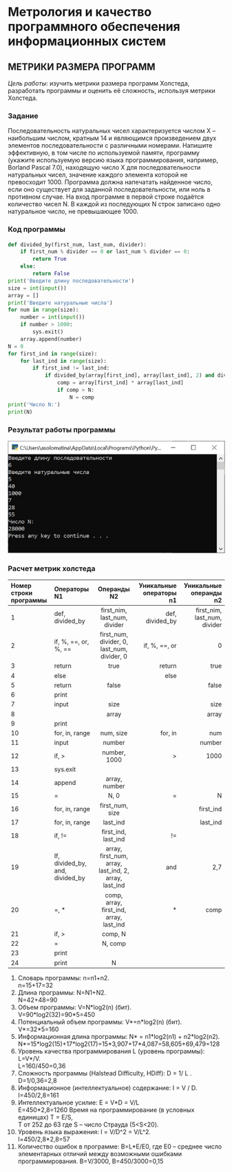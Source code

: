 # **Метрология и качество программного обеспечения информационных систем**

## **МЕТРИКИ РАЗМЕРА ПРОГРАММ**

*Цель работы*: изучить метрики размера программ Холстеда, разработать программы и оценить её сложность, используя метрики Холстеда.

### **Задание**

Последовательность натуральных чисел характеризуется числом Х – наибольшим числом, кратным 14 и являющимся произведением двух элементов последовательности с различными номерами. Напишите эффективную, в том числе по используемой памяти, программу (укажите используемую версию языка программирования, например, Borland Pascal 7.0), находящую число X для последовательности натуральных чисел, значение каждого элемента которой не превосходит 1000. Программа должна напечатать найденное число, если оно существует для заданной последовательности, или ноль в противном случае. На вход программе в первой строке подаётся количество чисел N. В каждой из последующих N строк записано одно натуральное число, не превышающее 1000.

### **Код программы**

```python
def divided_by(first_num, last_num, divider):
    if first_num % divider == 0 or last_num % divider == 0:
        return True
    else:
        return False
print('Введите длину последовательности')
size = int(input())
array = []
print('Введите натуральные числа')
for num in range(size):
    number = int(input())
    if number > 1000:
        sys.exit()
    array.append(number)
N = 0
for first_ind in range(size):
    for last_ind in range(size):
        if first_ind != last_ind:
            if divided_by(array[first_ind], array[last_ind], 2) and divided_by(array[first_ind], array[last_ind], 7):
                comp = array[first_ind] * array[last_ind]
                if comp > N:
                    N = comp
print('Число N:')
print(N)
```
### **Результат работы программы**

![Картинка](https://github.com/AnyutaSolomatina/MiKPOIS/blob/master/5QdtKktMBXE.jpg "Результаты работы программы")

### **Расчет метрик холстеда**

Номер строки программы|Операторы N1   |Операнды N2      |Уникальные операторы n1|Уникальные операнды n2|
|:--------------------|:------------- |:---------------:| ---------------------:|---------------------:|
|1|def, divided_by|first_nim, last_num, divider|def, divided_by|first_nim, last_num, divider|
|2|if, %, ==, or, %, ==|first_num, divider, 0, last_num, divider, 0|if, %, ==, or|0|
|3|return|true|return|true|
|4|else||else||
|5|return|false||false|
|6|print||||
|7|input|size||size|
|8||array||array|
|9|print||||
|10|for, in, range|num, size|for, in|num|
|11|input|number||number|
|12|if, >|number, 1000|>|1000|
|13|sys.exit||||
|14|append|array, number|||
|15|=|N, 0|=|N|
|16|for, in, range|first_num, size||first_ind|
|17|for, in, range|last_ind||last_ind|
|18|if, !=|first_ind, last_ind|!=||
|19|If, divided_by, and, divided_by|array, first_num, array, last_ind, 2, array, last_ind|and|2,7|
|20|=, *|comp, array, first_ind, array, last_ind|*|comp|
|21|if, >|comp, N|||
|22|=|N, comp|||
|23|print||||
|24|print|N|||


1. Словарь программы: n=n1+n2.\
n=15+17=32
1. Длина программы: N=N1+N2.\
N=42+48=90
1. Объем программы: V=N\*log2(n) (бит).\
V=90\*log2(32)=90*5=450
1. Потенциальный объем программы: V\*=n\*log2(n) (бит).\
V\*=32*5=160
1. Информационная длина программы: N* = n1\*log2(n1) + n2\*log2(n2).\
N*=15*log2(15)+17\*log2(17)=15\*3,907+17\*4,087=58,605+69,479=128
1. Уровень качества программирования L (уровень программы): L=V*/V.\
L=160/450=0,36
1. Сложность программы (Halstead Difficulty, HDiff):
D = 1/ L .\
D=1/0,36=2,8
1. Информационное (интеллектуальное) содержание:
I = V / D.\
I=450/2,8=161
1. Интеллектуальное усилие:
E = V*D = V/L\
E=450\*2,8=1260
Время на программирование (в условных единицах)
T = E/S,\
T от 252 до 63
где S – число Страуда (5<S<20).
1. Уровень языка выражения:
l = V/D^2 = V/L^2.\
l=450/2,8*2,8=57
1. Количество ошибок в программе:
B=L*E/E0,
где Е0 – среднее число элементарных отличий между возможными ошибками программирования.
В=V/3000,
B=450/3000=0,15
